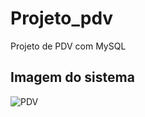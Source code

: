 # Projeto_pdv
Projeto de PDV com MySQL


## Imagem do sistema

![PDV](https://user-images.githubusercontent.com/32388157/155383542-3782f278-cbd3-4e84-a141-5f45ce07a7bd.png)
